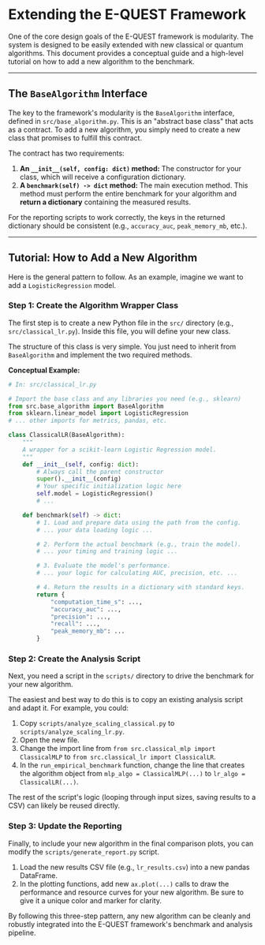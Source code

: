 # Extending the E-QUEST Framework

One of the core design goals of the E-QUEST framework is modularity. The system is designed to be easily extended with new classical or quantum algorithms. This document provides a conceptual guide and a high-level tutorial on how to add a new algorithm to the benchmark.

---

## The `BaseAlgorithm` Interface

The key to the framework's modularity is the `BaseAlgorithm` interface, defined in `src/base_algorithm.py`. This is an "abstract base class" that acts as a contract. To add a new algorithm, you simply need to create a new class that promises to fulfill this contract.

The contract has two requirements:

1. **An `__init__(self, config: dict)` method:** The constructor for your class, which will receive a configuration dictionary.
2. **A `benchmark(self) -> dict` method:** The main execution method. This method must perform the entire benchmark for your algorithm and **return a dictionary** containing the measured results.

For the reporting scripts to work correctly, the keys in the returned dictionary should be consistent (e.g., `accuracy_auc`, `peak_memory_mb`, etc.).

---

## Tutorial: How to Add a New Algorithm

Here is the general pattern to follow. As an example, imagine we want to add a `LogisticRegression` model.

### Step 1: Create the Algorithm Wrapper Class

The first step is to create a new Python file in the `src/` directory (e.g., `src/classical_lr.py`). Inside this file, you will define your new class.

The structure of this class is very simple. You just need to inherit from `BaseAlgorithm` and implement the two required methods.

**Conceptual Example:**

```python
# In: src/classical_lr.py

# Import the base class and any libraries you need (e.g., sklearn)
from src.base_algorithm import BaseAlgorithm
from sklearn.linear_model import LogisticRegression
# ... other imports for metrics, pandas, etc.

class ClassicalLR(BaseAlgorithm):
    """
    A wrapper for a scikit-learn Logistic Regression model.
    """
    def __init__(self, config: dict):
        # Always call the parent constructor
        super().__init__(config)
        # Your specific initialization logic here
        self.model = LogisticRegression()
        # ...

    def benchmark(self) -> dict:
        # 1. Load and prepare data using the path from the config.
        # ... your data loading logic ...

        # 2. Perform the actual benchmark (e.g., train the model).
        # ... your timing and training logic ...

        # 3. Evaluate the model's performance.
        # ... your logic for calculating AUC, precision, etc. ...

        # 4. Return the results in a dictionary with standard keys.
        return {
            "computation_time_s": ...,
            "accuracy_auc": ...,
            "precision": ...,
            "recall": ...,
            "peak_memory_mb": ...
        }
```

### Step 2: Create the Analysis Script

Next, you need a script in the `scripts/` directory to drive the benchmark for your new algorithm.

The easiest and best way to do this is to copy an existing analysis script and adapt it. For example, you could:

1. Copy `scripts/analyze_scaling_classical.py` to `scripts/analyze_scaling_lr.py`.
2. Open the new file.
3. Change the import line from `from src.classical_mlp import ClassicalMLP` to `from src.classical_lr import ClassicalLR`.
4. In the `run_empirical_benchmark` function, change the line that creates the algorithm object from `mlp_algo = ClassicalMLP(...)` to `lr_algo = ClassicalLR(...)`.

The rest of the script's logic (looping through input sizes, saving results to a CSV) can likely be reused directly.

### Step 3: Update the Reporting

Finally, to include your new algorithm in the final comparison plots, you can modify the `scripts/generate_report.py` script.

1. Load the new results CSV file (e.g., `lr_results.csv`) into a new pandas DataFrame.
2. In the plotting functions, add new `ax.plot(...)` calls to draw the performance and resource curves for your new algorithm. Be sure to give it a unique color and marker for clarity.

By following this three-step pattern, any new algorithm can be cleanly and robustly integrated into the E-QUEST framework's benchmark and analysis pipeline.